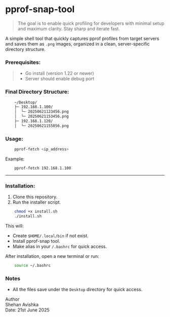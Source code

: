 # pprof-snap-tool

> The goal is to enable quick profiling for developers with minimal setup and maximum clarity. Stay sharp and iterate fast.

A simple shell tool that quickly captures pprof profiles from target servers and saves them as `.png` images, organized in a clean, server-specific directory structure.

### Prerequisites:
> * Go install (version 1.22 or newer)
> * Server should enable debug port

### Final Directory Structure:
```bash
    ~/Desktop/
    ├─ 192.168.1.100/
    │  └─ 20250621123456.png
    │  └─ 20250621153456.png
    ├─ 192.168.1.120/
    │  └─ 20250621155056.png
```

### Usage: 
```bash
    pprof-fetch <ip_address>
```
Example: 
```bash
    pprof-fetch 192.168.1.100
```
---

### Installation:
1. Clone this repository.
2. Run the installer script.
```bash
    chmod +x install.sh
    ./install.sh
```
This will:  
* Create `$HOME/.local/bin` if not exist.  
* Install pprof-snap tool.
* Make alias in your `/.bashrc` for quick access.

After installation, open a new terminal or run:
```bash
    source ~/.bashrc
```

### Notes
 * All the files save under the `Desktop` directory for quick access.


Author  
Shehan Avishka  
Date: 21st June 2025



